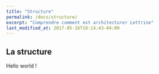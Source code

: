 ```yaml
---
title: "Structure"
permalink: /docs/structure/
excerpt: "Comprendre comment est architecturer Lettrine"
last_modified_at: 2017-05-16T18:14:43-04:00
---
```


## La structure
Hello world !